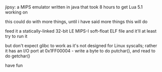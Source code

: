 jipsy: a MIPS emulator written in java that took 8 hours to get Lua 5.1 working on

this could do with more things, until i have said more things this will do

feed it a statically-linked 32-bit LE MIPS-I soft-float ELF file and it'll at least try to run it

but don't expect glibc to work as it's not designed for Linux syscalls; rather it has an I/O port at 0x1FF00004 - write a byte to do putchar(), and read to do getchar()

have fun

